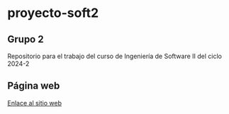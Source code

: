 # proyecto-soft2

## Grupo 2
Repositorio para el trabajo del curso de Ingeniería de Software II del ciclo 2024-2

## Página web
[Enlace al sitio web](https://jesufrancesco.github.io/proyecto-soft2/)
